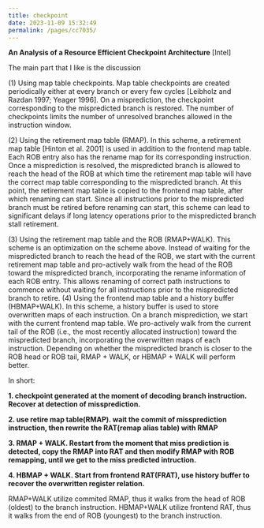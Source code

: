 ```yaml
---
title: checkpoint
date: 2023-11-09 15:32:49
permalink: /pages/cc7035/
---
```

**An Analysis of a Resource Efficient Checkpoint Architecture**
[Intel]

The main part that I like is the discussion

(1) Using map table checkpoints. Map table checkpoints are created periodically either at every branch or every few cycles [Leibholz and Razdan 1997; Yeager 1996]. On a misprediction, the checkpoint corresponding to the mispredicted branch is restored. The number of checkpoints limits the number
of unresolved branches allowed in the instruction window. 

(2) Using the retirement map table (RMAP). In this scheme, a retirement map table [Hinton et al. 2001] is used in addition to the frontend map table. Each ROB entry also has the rename map for its corresponding instruction. Once a misprediction is resolved, the mispredicted branch is allowed to reach
the head of the ROB at which time the retirement map table will have the correct map table corresponding to the mispredicted branch. At this point, the retirement map table is copied to the frontend map table, after which renaming can start. Since all instructions prior to the mispredicted branch must be retired before renaming can start, this scheme can lead to significant delays if long latency operations prior to the mispredicted branch stall retirement.

(3) Using the retirement map table and the ROB (RMAP+WALK). This scheme is an optimization on the scheme above. Instead of waiting for the mispredicted branch to reach the head of the ROB, we start with the current retirement map table and pro-actively walk from the head of the ROB toward the mispredicted branch, incorporating the rename information of each ROB entry. This allows renaming of correct path instructions to commence without waiting for all instructions prior to the mispredicted branch to retire.
(4) Using the frontend map table and a history buffer (HBMAP+WALK). In this scheme, a history buffer is used to store overwritten maps of each instruction. On a branch misprediction, we start with the current frontend map table. We pro-actively walk from the current tail of the ROB (i.e., the most recently allocated instruction) toward the mispredicted branch, incorporating the overwritten maps of each instruction. Depending on whether the mispredicted branch is closer to the ROB head or ROB tail, RMAP + WALK, or HBMAP + WALK will perform better.

In short:

**1. checkpoint generated at the moment of decoding branch instruction. Recover at detection of missprediction.**

**2. use retire map table(RMAP). wait the commit of missprediction instruction, then rewrite the RAT(remap alias table) with RMAP**

**3. RMAP + WALK. Restart from the moment that miss prediction is detected, copy the RMAP into RAT and then modify RMAP with ROB remapping, until we get to the miss predicted intruction.**

**4. HBMAP + WALK. Start from frontend RAT(FRAT), use history buffer to recover the overwritten register relation.**

RMAP+WALK utilize commited RMAP, thus it walks from the head of ROB (oldest) to the branch instruction.
HBMAP+WALK utilize frontend RAT, thus it walks from the end of ROB (youngest) to the branch instruction.
